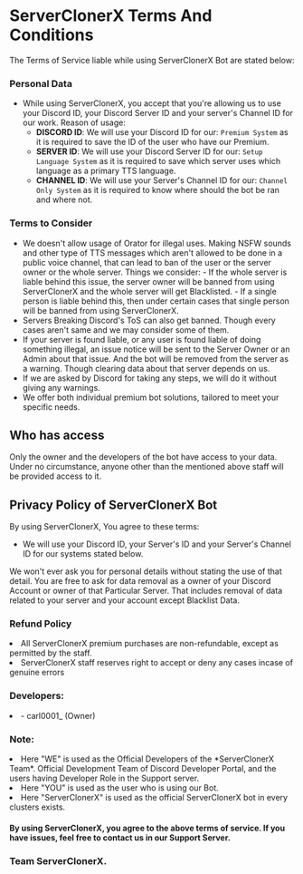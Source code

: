 # ServerClonerX Terms And Conditions
The Terms of Service liable while using ServerClonerX Bot are stated below:

### Personal Data
- While using ServerClonerX, you accept that you're allowing us to use your Discord ID, your Discord Server ID and your server's Channel ID for our work.
Reason of usage:
   - __DISCORD ID__: We will use your Discord ID for our: `Premium System` as it is required to save the ID of the user who have our Premium.
   - __SERVER ID__: We will use your Discord Server ID for our: `Setup Language System` as it is required to save which server uses which language as a primary TTS language.
   - __CHANNEL ID__: We will use your Server's Channel ID for our: `Channel Only System` as it is required to know where should the bot be ran and where not.
### Terms to Consider
- We doesn't allow usage of Orator for illegal uses. Making NSFW sounds and other type of TTS messages which aren't allowed to be done in a public voice channel, that can lead to ban of the user or the server owner or the whole server.
Things we consider:
      - If the whole server is liable behind this issue, the server owner will be banned from using ServerClonerX and the whole server will get Blacklisted.
      - If a single person is liable behind this, then under certain cases that single person will be banned from using ServerClonerX.
- Servers Breaking Discord's ToS can also get banned. Though every cases aren't same and we may consider some of them.
- If your server is found liable, or any user is found liable of doing something illegal, an issue notice will be sent to the Server Owner or an Admin about that issue. And the bot will be removed from the server as a warning. Though clearing data about that server depends on us.
- If we are asked by Discord for taking any steps, we will do it without giving any warnings. 
- We offer both individual premium bot solutions, tailored to meet your specific needs.
## Who has access

Only the owner and the developers of the bot have access to your data. Under no circumstance, anyone other than the mentioned above staff will be provided access to it.

## Privacy Policy of ServerClonerX Bot
By using ServerClonerX, You agree to these terms:

- We will use your Discord ID, your Server's ID and your Server's Channel ID for our systems stated below.

We won't ever ask you for personal details without stating the use of that detail.
You are free to ask for data removal as a owner of your Discord Account or owner of that Particular Server.
That includes removal of data related to your server and your account except Blacklist Data.

### Refund Policy

<li> All ServerClonerX premium purchases are non-refundable, except as permitted by the staff.
<li> ServerClonerX staff reserves right to accept or deny any cases incase of genuine errors

<h3>Developers:</h3>

<li>- carl0001_ (Owner) 

   
### Note:
<li>Here "WE" is used as the Official Developers of the *ServerClonerX Team*. Official Development Team of Discord Developer Portal, and the users having Developer Role in the Support server.</li>
<li>Here "YOU" is used as the user who is using our Bot.</li>
<li>Here "ServerClonerX" is used as the official ServerClonerX bot in every clusters exists.</li>

<h4>By using ServerClonerX, you agree to the above terms of service. If you have issues, feel free to contact us in our Support Server.<h4>

   <h3>Team ServerClonerX.</h3>
